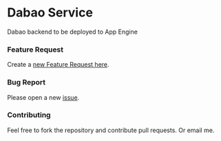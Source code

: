 # Dabao Service
Dabao backend to be deployed to App Engine

### Feature Request 
Create a [new Feature Request here](https://github.com/hanxue/dabao-service/issues). 

### Bug Report
Please open a new [issue](https://github.com/hanxue/dabao-service/issues).

### Contributing
Feel free to fork the repository and contribute pull requests. Or email me. 
